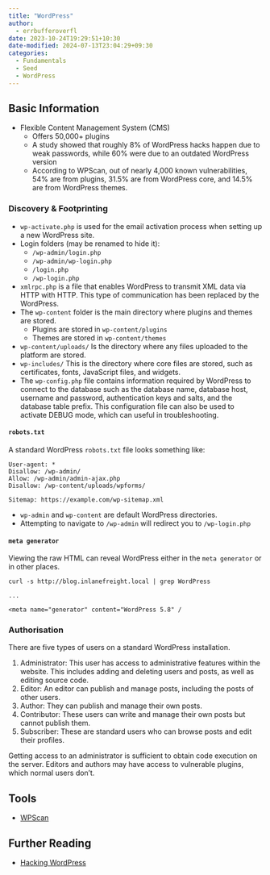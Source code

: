 ```yaml
---
title: "WordPress"
author:
  - errbufferoverfl
date: 2023-10-24T19:29:51+10:30
date-modified: 2024-07-13T23:04:29+09:30
categories:
  - Fundamentals
  - Seed
  - WordPress
---
```


## Basic Information

- Flexible Content Management System (CMS)
  - Offers 50,000+ plugins
  - A study showed that roughly 8% of WordPress hacks happen due to weak passwords, while 60% were due to an outdated WordPress version
  - According to WPScan, out of nearly 4,000 known vulnerabilities, 54% are from plugins, 31.5% are from WordPress core, and 14.5% are from WordPress themes.

### Discovery & Footprinting

- `wp-activate.php` is used for the email activation process when setting up a new WordPress site.
- Login folders (may be renamed to hide it):
  - `/wp-admin/login.php`
  - `/wp-admin/wp-login.php`
  - `/login.php`
  - `/wp-login.php`
- `xmlrpc.php` is a file that enables WordPress to transmit XML data via HTTP with HTTP. This type of communication has been replaced by the WordPress.
- The `wp-content` folder is the main directory where plugins and themes are stored.
  - Plugins are stored in `wp-content/plugins`
  - Themes are stored in `wp-content/themes`
- `wp-content/uploads/` Is the directory where any files uploaded to the platform are stored.
- `wp-includes/` This is the directory where core files are stored, such as certificates, fonts, JavaScript files, and widgets.
- The `wp-config.php` file contains information required by WordPress to connect to the database such as the database name, database host, username and password, authentication keys and salts, and the database table prefix. This configuration file can also be used to activate DEBUG mode, which can useful in troubleshooting.

#### `robots.txt`

A standard WordPress `robots.txt` file looks something like:

```shell
User-agent: *
Disallow: /wp-admin/
Allow: /wp-admin/admin-ajax.php
Disallow: /wp-content/uploads/wpforms/

Sitemap: https://example.com/wp-sitemap.xml
```

- `wp-admin` and `wp-content` are default WordPress directories.
- Attempting to navigate to `/wp-admin` will redirect you to `/wp-login.php`

#### `meta generator`

Viewing the raw HTML can reveal WordPress either in the `meta generator` or in other places.

```shell
curl -s http://blog.inlanefreight.local | grep WordPress

...

<meta name="generator" content="WordPress 5.8" /
```

### Authorisation

There are five types of users on a standard WordPress installation.

1. Administrator: This user has access to administrative features within the website. This includes adding and deleting users and posts, as well as editing source code.
2. Editor: An editor can publish and manage posts, including the posts of other users.
3. Author: They can publish and manage their own posts.
4. Contributor: These users can write and manage their own posts but cannot publish them.
5. Subscriber: These are standard users who can browse posts and edit their profiles.

Getting access to an administrator is sufficient to obtain code execution on the server. Editors and authors may have access to vulnerable plugins, which normal users don’t.

## Tools

- [WPScan](https://github.com/wpscanteam/wpscan)

## Further Reading

- [Hacking WordPress](https://academy.hackthebox.com/course/preview/hacking-wordpress)
